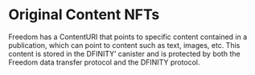 # Original Content NFTs

Freedom has a ContentURI that points to specific content contained in a publication, which can point to content such as text, images, etc. This content is stored in the DFINITY’ canister and is protected by both the Freedom data transfer protocol and the DFINITY protocol.
